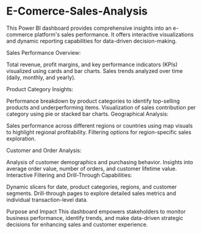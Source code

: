 # E-Comerce-Sales-Analysis

This Power BI dashboard provides comprehensive insights into an e-commerce platform's sales performance. It offers interactive visualizations and dynamic reporting capabilities for data-driven decision-making.

Sales Performance Overview:

Total revenue, profit margins, and key performance indicators (KPIs) visualized using cards and bar charts.
Sales trends analyzed over time (daily, monthly, and yearly).

Product Category Insights:

Performance breakdown by product categories to identify top-selling products and underperforming items.
Visualization of sales contribution per category using pie or stacked bar charts.
Geographical Analysis:

Sales performance across different regions or countries using map visuals to highlight regional profitability.
Filtering options for region-specific sales exploration.

Customer and Order Analysis:

Analysis of customer demographics and purchasing behavior.
Insights into average order value, number of orders, and customer lifetime value.
Interactive Filtering and Drill-Through Capabilities:

Dynamic slicers for date, product categories, regions, and customer segments.
Drill-through pages to explore detailed sales metrics and individual transaction-level data.

Purpose and Impact
This dashboard empowers stakeholders to monitor business performance, identify trends, and make data-driven strategic decisions for enhancing sales and customer experience.

